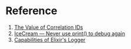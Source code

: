 # Reference

1. [The Value of Correlation IDs](https://www.rapid7.com/blog/post/2016/12/23/the-value-of-correlation-ids/)
1. [IceCream — Never use print() to debug again](https://github.com/gruns/icecream)
1. [Capabilities of Elixir's Logger](https://blog.appsignal.com/2020/10/13/capabilities-of-elixir-logger.html)

